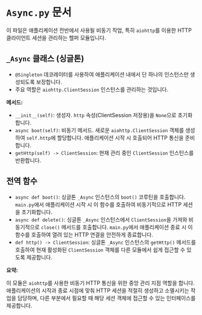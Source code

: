 # `Async.py` 문서

이 파일은 애플리케이션 전반에서 사용될 비동기 작업, 특히 `aiohttp`를 이용한 HTTP 클라이언트 세션을 관리하는 헬퍼 모듈입니다.

## `_Async` 클래스 (싱글톤)

*   `@Singleton` 데코레이터를 사용하여 애플리케이션 내에서 단 하나의 인스턴스만 생성되도록 보장합니다.
*   주요 역할은 `aiohttp.ClientSession` 인스턴스를 관리하는 것입니다.

**메서드:**

*   `__init__(self)`: 생성자. `http` 속성(ClientSession 저장용)을 `None`으로 초기화합니다.
*   `async boot(self)`: 비동기 메서드. 새로운 `aiohttp.ClientSession` 객체를 생성하여 `self.http`에 할당합니다. 애플리케이션 시작 시 호출되어 HTTP 통신을 준비합니다.
*   `getHttp(self) -> ClientSession`: 현재 관리 중인 `ClientSession` 인스턴스를 반환합니다.

## 전역 함수

*   `async def boot()`: 싱글톤 `_Async` 인스턴스의 `boot()` 코루틴을 호출합니다. `main.py`에서 애플리케이션 시작 시 이 함수를 호출하여 비동기적으로 HTTP 세션을 초기화합니다.
*   `async def delete()`: 싱글톤 `_Async` 인스턴스에서 `ClientSession`을 가져와 비동기적으로 `close()` 메서드를 호출합니다. `main.py`에서 애플리케이션 종료 시 이 함수를 호출하여 열려 있는 HTTP 연결을 안전하게 종료합니다.
*   `def http() -> ClientSession`: 싱글톤 `_Async` 인스턴스의 `getHttp()` 메서드를 호출하여 현재 활성화된 `ClientSession` 객체를 다른 모듈에서 쉽게 접근할 수 있도록 제공합니다.

**요약:**

이 모듈은 `aiohttp`를 사용한 비동기 HTTP 통신을 위한 중앙 관리 지점 역할을 합니다. 애플리케이션의 시작과 종료 시점에 맞춰 HTTP 세션을 적절히 생성하고 소멸시키는 작업을 담당하며, 다른 부분에서 필요할 때 해당 세션 객체에 접근할 수 있는 인터페이스를 제공합니다. 